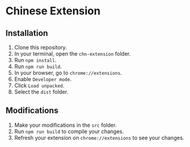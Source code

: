 # Chinese Extension

## Installation
1. Clone this repository.
2. In your terminal, open the `chn-extension` folder.
3. Run `npm install`.
4. Run `npm run build`.
5. In your browser, go to `chrome://extensions`.
6. Enable `Developer mode`.
7. Click `Load unpacked`.
8. Select the `dist` folder.

## Modifications
1. Make your modifications in the `src` folder.
2. Run `npm run build` to compile your changes.
3. Refresh your extension on `chrome://extensions` to see your changes.
